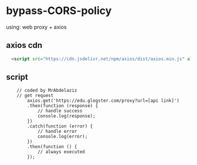 # bypass-CORS-policy

using: web proxy +  axios

## axios cdn

```html
  <script src="https://cdn.jsdelivr.net/npm/axios/dist/axios.min.js" alt=""></script>
```
## script

```javscript 
    // coded by MrAbdelaziz
    // get request 
        axios.get('https://edu.glogster.com/proxy?url=[api link]')
        .then(function (response) {
            // handle success
            console.log(response);
        })
        .catch(function (error) {
            // handle error
            console.log(error);
        })
        .then(function () {
            // always executed
        });
```
